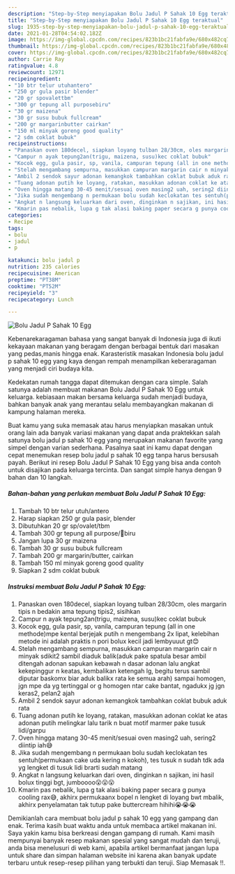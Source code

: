 ```yaml
---
description: "Step-by-Step menyiapakan Bolu Jadul P Sahak 10 Egg teraktual"
title: "Step-by-Step menyiapakan Bolu Jadul P Sahak 10 Egg teraktual"
slug: 1935-step-by-step-menyiapakan-bolu-jadul-p-sahak-10-egg-teraktual
date: 2021-01-28T04:54:02.182Z
image: https://img-global.cpcdn.com/recipes/823b1bc21fabfa9e/680x482cq70/bolu-jadul-p-sahak-10-egg-foto-resep-utama.jpg
thumbnail: https://img-global.cpcdn.com/recipes/823b1bc21fabfa9e/680x482cq70/bolu-jadul-p-sahak-10-egg-foto-resep-utama.jpg
cover: https://img-global.cpcdn.com/recipes/823b1bc21fabfa9e/680x482cq70/bolu-jadul-p-sahak-10-egg-foto-resep-utama.jpg
author: Carrie Ray
ratingvalue: 4.8
reviewcount: 12971
recipeingredient:
- "10 btr telur utuhantero"
- "250 gr gula pasir blender"
- "20 gr spovalettbm"
- "300 gr tepung all purposebiru"
- "30 gr maizena"
- "30 gr susu bubuk fullcream"
- "200 gr margarinbutter cairkan"
- "150 ml minyak goreng good quality"
- "2 sdm coklat bubuk"
recipeinstructions:
- "Panaskan oven 180decel, siapkan loyang tulban 28/30cm, oles margarin tipis n bedakin ama tepung tipis2, sisihkan"
- "Campur n ayak tepung2an(trigu, maizena, susu)kec coklat bubuk"
- "Kocok egg, gula pasir, sp, vanila, campuran tepung (all in one methode)mpe kental berjejak putih n mengembang 2x lipat, kelebihan metode ini adalah praktis n pori bolux kecil jadi lembyuuut gt😊"
- "Stelah mengambang sempurna, masukkan campuran margarin cair n minyak sdikit2 sambil diaduk balik(aduk pake spatula besar ambil ditengah adonan sapukan kebawah n dasar adonan lalu angkat kekepinggur n keatas, kembalikan ketengah lg, begitu terus sambil diputar baskomx biar aduk balikx rata ke semua arah) sampai homogen, jgn mpe da yg tertinggal or g homogen ntar cake bantat, ngadukx jg jgn keras2, pelan2 ajah"
- "Ambil 2 sendok sayur adonan kemangkok tambahkan coklat bubuk aduk rata"
- "Tuang adonan putih ke loyang, ratakan, masukkan adonan coklat ke atas adonan putih melingkar lalu tarik n buat motif marmer pake tusuk lidi/garpu"
- "Oven hingga matang 30-45 menit/sesuai oven masing2 uah, sering2 diintip iah😅"
- "Jika sudah mengembang n permukaan bolu sudah keclokatan tes sentuh(permukaan cake uda kering n kokoh), tes tusuk n sudah tdk ada yg lengket di tusuk lidi brarti sudah matang"
- "Angkat n langsung keluarkan dari oven, dinginkan n sajikan, ini hasil bolux tinggi bgt, jumboooo😮😮😮"
- "Kmarin pas nebalik, lupa g tak alasi baking paper secara g punya cooling rax😅, akhirx permukaanx bopel n lengket di loyang bwt mbalik, akhirx penyelamatan tak tutup pake buttercream hihihi😭😭😭"
categories:
- Recipe
tags:
- bolu
- jadul
- p

katakunci: bolu jadul p 
nutrition: 235 calories
recipecuisine: American
preptime: "PT38M"
cooktime: "PT52M"
recipeyield: "3"
recipecategory: Lunch

---
```



![Bolu Jadul P Sahak 10 Egg](https://img-global.cpcdn.com/recipes/823b1bc21fabfa9e/680x482cq70/bolu-jadul-p-sahak-10-egg-foto-resep-utama.jpg)

Kebenarekaragaman bahasa yang sangat banyak di Indonesia juga di ikuti kekayaan makanan yang beragam dengan berbagai bentuk dari masakan yang pedas,manis hingga enak. Karasteristik masakan Indonesia bolu jadul p sahak 10 egg yang kaya dengan rempah menampilkan keberaragaman yang menjadi ciri budaya kita.




Kedekatan rumah tangga dapat ditemukan dengan cara simple. Salah satunya adalah membuat makanan Bolu Jadul P Sahak 10 Egg untuk keluarga. kebiasaan makan bersama keluarga sudah menjadi budaya, bahkan banyak anak yang merantau selalu membayangkan makanan di kampung halaman mereka.

Buat kamu yang suka memasak atau harus menyiapkan masakan untuk orang lain ada banyak variasi makanan yang dapat anda praktekkan salah satunya bolu jadul p sahak 10 egg yang merupakan makanan favorite yang simpel dengan varian sederhana. Pasalnya saat ini kamu dapat dengan cepat menemukan resep bolu jadul p sahak 10 egg tanpa harus bersusah payah.
Berikut ini resep Bolu Jadul P Sahak 10 Egg yang bisa anda contoh untuk disajikan pada keluarga tercinta. Dan sangat simple hanya dengan 9 bahan dan 10 langkah.


<!--inarticleads1-->

##### Bahan-bahan yang perlukan membuat Bolu Jadul P Sahak 10 Egg:

1. Tambah 10 btr telur utuh/antero
1. Harap siapkan 250 gr gula pasir, blender
1. Dibutuhkan 20 gr sp/ovalet/tbm
1. Tambah 300 gr tepung all purpose/🔺biru
1. Jangan lupa 30 gr maizena
1. Tambah 30 gr susu bubuk fullcream
1. Tambah 200 gr margarin/butter, cairkan
1. Tambah 150 ml minyak goreng good quality
1. Siapkan 2 sdm coklat bubuk




<!--inarticleads2-->

##### Instruksi membuat  Bolu Jadul P Sahak 10 Egg:

1. Panaskan oven 180decel, siapkan loyang tulban 28/30cm, oles margarin tipis n bedakin ama tepung tipis2, sisihkan
1. Campur n ayak tepung2an(trigu, maizena, susu)kec coklat bubuk
1. Kocok egg, gula pasir, sp, vanila, campuran tepung (all in one methode)mpe kental berjejak putih n mengembang 2x lipat, kelebihan metode ini adalah praktis n pori bolux kecil jadi lembyuuut gt😊
1. Stelah mengambang sempurna, masukkan campuran margarin cair n minyak sdikit2 sambil diaduk balik(aduk pake spatula besar ambil ditengah adonan sapukan kebawah n dasar adonan lalu angkat kekepinggur n keatas, kembalikan ketengah lg, begitu terus sambil diputar baskomx biar aduk balikx rata ke semua arah) sampai homogen, jgn mpe da yg tertinggal or g homogen ntar cake bantat, ngadukx jg jgn keras2, pelan2 ajah
1. Ambil 2 sendok sayur adonan kemangkok tambahkan coklat bubuk aduk rata
1. Tuang adonan putih ke loyang, ratakan, masukkan adonan coklat ke atas adonan putih melingkar lalu tarik n buat motif marmer pake tusuk lidi/garpu
1. Oven hingga matang 30-45 menit/sesuai oven masing2 uah, sering2 diintip iah😅
1. Jika sudah mengembang n permukaan bolu sudah keclokatan tes sentuh(permukaan cake uda kering n kokoh), tes tusuk n sudah tdk ada yg lengket di tusuk lidi brarti sudah matang
1. Angkat n langsung keluarkan dari oven, dinginkan n sajikan, ini hasil bolux tinggi bgt, jumboooo😮😮😮
1. Kmarin pas nebalik, lupa g tak alasi baking paper secara g punya cooling rax😅, akhirx permukaanx bopel n lengket di loyang bwt mbalik, akhirx penyelamatan tak tutup pake buttercream hihihi😭😭😭




Demikianlah cara membuat bolu jadul p sahak 10 egg yang gampang dan enak. Terima kasih buat waktu anda untuk membaca artikel makanan ini. Saya yakin kamu bisa berkreasi dengan gampang di rumah. Kami masih mempunyai banyak resep makanan spesial yang sangat mudah dan teruji, anda bisa menelusuri di web kami, apabila artikel bermanfaat jangan lupa untuk share dan simpan halaman website ini karena akan banyak update terbaru untuk resep-resep pilihan yang terbukti dan teruji. Siap Memasak !!. 
